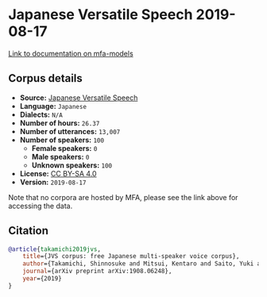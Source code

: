 
# Japanese Versatile Speech 2019-08-17

[Link to documentation on mfa-models](https://mfa-models.readthedocs.io/en/main/corpus/japanese_versatile_speech_2019_08_17.html)

## Corpus details

- **Source:** [Japanese Versatile Speech](https://sites.google.com/site/shinnosuketakamichi/research-topics/jvs_corpus)
- **Language:** `Japanese`
- **Dialects:** `N/A`
- **Number of hours:** `26.37`
- **Number of utterances:** `13,007`
- **Number of speakers:** `100`
  - **Female speakers:** `0`
  - **Male speakers:** `0`
  - **Unknown speakers:** `100`
- **License:** [CC BY-SA 4.0](https://creativecommons.org/licenses/by-sa/4.0/)
- **Version:** `2019-08-17`

Note that no corpora are hosted by MFA, please see the link above for accessing the data.

## Citation

```bibtex
@article{takamichi2019jvs,
	title={JVS corpus: free Japanese multi-speaker voice corpus},
	author={Takamichi, Shinnosuke and Mitsui, Kentaro and Saito, Yuki and Koriyama, Tomoki and Tanji, Naoko and Saruwatari, Hiroshi},
	journal={arXiv preprint arXiv:1908.06248},
	year={2019}
}

```
